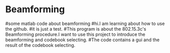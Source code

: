 # Beamforming
#some matlab code about beamforming
#hi.I am learning about how to use the github.
#it is just a test.
#This program is about the 802.15.3c's Beamforming procedure.I want to use this project to introduce the beamforming and codebook selecting.
#The code contains a gui and the result of the codebook selecting.
